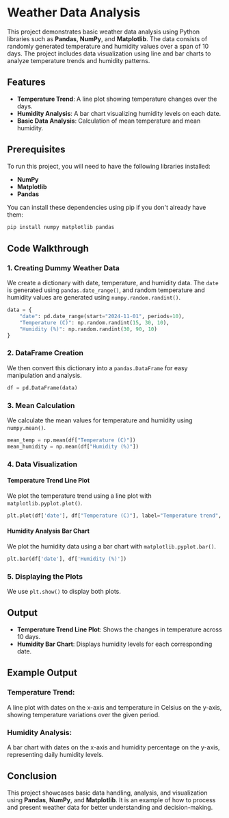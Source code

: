 
# Weather Data Analysis

This project demonstrates basic weather data analysis using Python libraries such as **Pandas**, **NumPy**, and **Matplotlib**. The data consists of randomly generated temperature and humidity values over a span of 10 days. The project includes data visualization using line and bar charts to analyze temperature trends and humidity patterns.

## Features
- **Temperature Trend**: A line plot showing temperature changes over the days.
- **Humidity Analysis**: A bar chart visualizing humidity levels on each date.
- **Basic Data Analysis**: Calculation of mean temperature and mean humidity.

## Prerequisites
To run this project, you will need to have the following libraries installed:

- **NumPy**
- **Matplotlib**
- **Pandas**

You can install these dependencies using pip if you don't already have them:

```bash
pip install numpy matplotlib pandas
```

## Code Walkthrough

### 1. **Creating Dummy Weather Data**

We create a dictionary with date, temperature, and humidity data. The `date` is generated using `pandas.date_range()`, and random temperature and humidity values are generated using `numpy.random.randint()`.

```python
data = {
    "date": pd.date_range(start="2024-11-01", periods=10),
    "Temperature (C)": np.random.randint(15, 30, 10),
    "Humidity (%)": np.random.randint(30, 90, 10)
}
```

### 2. **DataFrame Creation**

We then convert this dictionary into a `pandas.DataFrame` for easy manipulation and analysis.

```python
df = pd.DataFrame(data)
```

### 3. **Mean Calculation**

We calculate the mean values for temperature and humidity using `numpy.mean()`.

```python
mean_temp = np.mean(df["Temperature (C)"])
mean_humidity = np.mean(df["Humidity (%)"])
```

### 4. **Data Visualization**

#### **Temperature Trend Line Plot**

We plot the temperature trend using a line plot with `matplotlib.pyplot.plot()`.

```python
plt.plot(df['date'], df["Temperature (C)"], label="Temperature trend", color="red", marker="o")
```

#### **Humidity Analysis Bar Chart**

We plot the humidity data using a bar chart with `matplotlib.pyplot.bar()`.

```python
plt.bar(df['date'], df['Humidity (%)'])
```

### 5. **Displaying the Plots**

We use `plt.show()` to display both plots.

## Output

- **Temperature Trend Line Plot**: Shows the changes in temperature across 10 days.
- **Humidity Bar Chart**: Displays humidity levels for each corresponding date.

## Example Output

### Temperature Trend:
A line plot with dates on the x-axis and temperature in Celsius on the y-axis, showing temperature variations over the given period.

### Humidity Analysis:
A bar chart with dates on the x-axis and humidity percentage on the y-axis, representing daily humidity levels.

## Conclusion

This project showcases basic data handling, analysis, and visualization using **Pandas**, **NumPy**, and **Matplotlib**. It is an example of how to process and present weather data for better understanding and decision-making.
